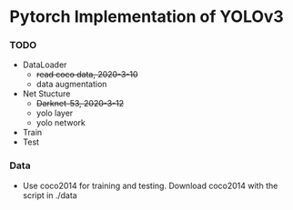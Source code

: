 # Pytorch Implementation of YOLOv3

### TODO
- DataLoader
  - ~~read coco data, 2020-3-10~~
  - data augmentation
- Net Stucture
  - ~~Darknet-53, 2020-3-12~~
  - yolo layer
  - yolo network
- Train
- Test

### Data
- Use coco2014 for training and testing. Download coco2014 with the script in ./data
